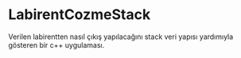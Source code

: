 # LabirentCozmeStack
Verilen labirentten nasıl çıkış yapılacağını stack veri yapısı yardımıyla gösteren bir c++ uygulaması.
